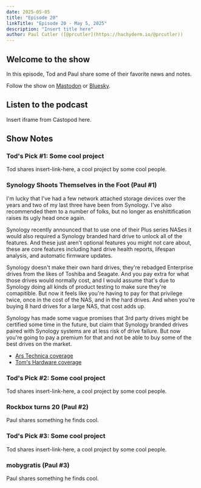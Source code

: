 ```yaml
---
date: 2025-05-05
title: "Episode 20"
linkTitle: "Episode 20 - May 5, 2025"
description: "Insert title here"
author: Paul Cutler ([@prcutler](https://hachyderm.io/@prcutler))
---
```


## Welcome to the show

In this episode, Tod and Paul share some of their favorite news and notes.

Follow the show on [Mastodon](https://www.circuitpythonshow.com/@thebootloader/follow) or [Bluesky](https://bsky.app/profile/thebootloader.net).

## Listen to the podcast

Insert iframe from Castopod here.

## Show Notes

### Tod's Pick #1: Some cool project
Tod shares insert-link-here, a cool project by some cool people.

### Synology Shoots Themselves in the Foot (Paul #1)
I'm lucky that I've had a few network attached storage devices over the years and two of my last three have been from Synology. I've also recommended them to a number of folks, but no longer as enshittification raises its ugly head once again.

Synology recently announced that to use one of their Plus series NASes it would also required a Synology branded hard drive to unlock all of the features.  And these just aren't optional features you might not care about, these are core features including hard drive health reports, lifespan analysis, and automatic firmware updates.

Synology doesn't make their own hard drives, they're rebadged Enterprise drives from the likes of Toshiba and Seagate.  And you pay extra for what those drives would normally cost, and I would assume that's due to Synology doing all kinds of product testing to make sure they're comapitible.  But now it feels like you're having to pay for that privilege twice, once in the cost of the NAS, and in the hard drives.  And when you're buying 8 hard drives for a large NAS, that cost adds up.

Synology has made some vague promises that 3rd party drives might be certified some time in the future, but claim that Synology branded drives paired with Synology systems are at less risk of drive failure.  But now you're going to pay a premium for that and not be able to buy some of the best drives on the market.

* [Ars Technica coverage](https://arstechnica.com/gadgets/2025/04/synology-confirms-need-for-synology-branded-drives-in-newer-plus-series-nas/)
* [Tom's Hardware coverage](https://www.tomshardware.com/pc-components/nas/synology-requires-self-branded-drives-for-some-consumer-nas-systems-drops-full-functionality-and-support-for-third-party-hdds)

### Tod's Pick #2: Some cool project
Tod shares insert-link-here, a cool project by some cool people.

### Rockbox turns 20 (Paul #2)
Paul shares something he finds cool.

### Tod's Pick #3: Some cool project
Tod shares insert-link-here, a cool project by some cool people.

### mobygratis (Paul #3)
Paul shares something he finds cool.
